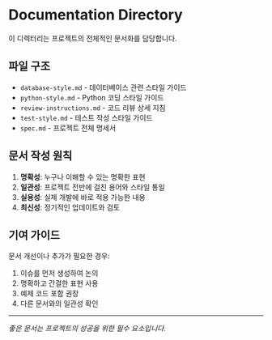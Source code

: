# Documentation Directory

이 디렉터리는 프로젝트의 전체적인 문서화를 담당합니다.

## 파일 구조

- `database-style.md` - 데이터베이스 관련 스타일 가이드
- `python-style.md` - Python 코딩 스타일 가이드
- `review-instructions.md` - 코드 리뷰 상세 지침
- `test-style.md` - 테스트 작성 스타일 가이드
- `spec.md` - 프로젝트 전체 명세서

## 문서 작성 원칙

1. **명확성**: 누구나 이해할 수 있는 명확한 표현
2. **일관성**: 프로젝트 전반에 걸친 용어와 스타일 통일
3. **실용성**: 실제 개발에 바로 적용 가능한 내용
4. **최신성**: 정기적인 업데이트와 검토

## 기여 가이드

문서 개선이나 추가가 필요한 경우:
1. 이슈를 먼저 생성하여 논의
2. 명확하고 간결한 표현 사용
3. 예제 코드 포함 권장
4. 다른 문서와의 일관성 확인

---

*좋은 문서는 프로젝트의 성공을 위한 필수 요소입니다.*